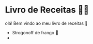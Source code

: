 # Livro de Receitas :man_cook:

olá! Bem vindo ao meu livro de receitas :wave:



- Strogonoff de frango :chicken:
- 
